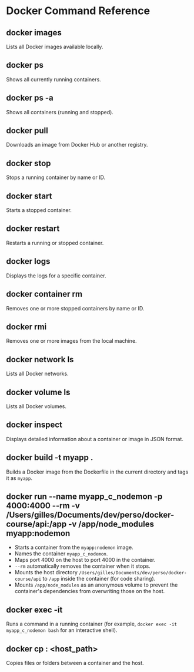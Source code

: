 # Docker Command Reference

## docker images  
Lists all Docker images available locally.

## docker ps  
Shows all currently running containers.

## docker ps -a  
Shows all containers (running and stopped).

## docker pull <image>  
Downloads an image from Docker Hub or another registry.

## docker stop <container>  
Stops a running container by name or ID.

## docker start <container>  
Starts a stopped container.

## docker restart <container>  
Restarts a running or stopped container.

## docker logs <container>  
Displays the logs for a specific container.

## docker container rm <container>  
Removes one or more stopped containers by name or ID.

## docker rmi <image>  
Removes one or more images from the local machine.

## docker network ls  
Lists all Docker networks.

## docker volume ls  
Lists all Docker volumes.

## docker inspect <container or image>  
Displays detailed information about a container or image in JSON format.

## docker build -t myapp .  
Builds a Docker image from the Dockerfile in the current directory and tags it as `myapp`.

## docker run --name myapp_c_nodemon -p 4000:4000 --rm -v /Users/gilles/Documents/dev/perso/docker-course/api:/app -v /app/node_modules myapp:nodemon  
- Starts a container from the `myapp:nodemon` image.
- Names the container `myapp_c_nodemon`.
- Maps port 4000 on the host to port 4000 in the container.
- `--rm` automatically removes the container when it stops.
- Mounts the host directory `/Users/gilles/Documents/dev/perso/docker-course/api` to `/app` inside the container (for code sharing).
- Mounts `/app/node_modules` as an anonymous volume to prevent the container's dependencies from overwriting those on the host.

## docker exec -it <container> <command>  
Runs a command in a running container (for example, `docker exec -it myapp_c_nodemon bash` for an interactive shell).

## docker cp <container>:<path> <host_path>  
Copies files or folders between a container and the host.
